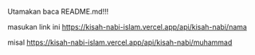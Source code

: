 Utamakan baca README.md!!!

masukan link ini
https://kisah-nabi-islam.vercel.app/api/kisah-nabi/nama

misal 
https://kisah-nabi-islam.vercel.app/api/kisah-nabi/muhammad
